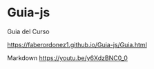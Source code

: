 # Guia-js

Guia del Curso 

https://faberordonez1.github.io/Guia-js/Guia.html

Markdown https://youtu.be/y6XdzBNC0_0
